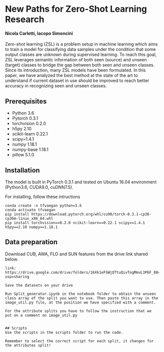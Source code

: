 # New Paths for Zero-Shot Learning Research

#### Nicola Carletti, Iacopo Simoncini 


Zero-shot learning (ZSL) is a problem setup in machine learning which aims to train a model for classifying data samples under the condition that some
  output classes are unknown during supervised learning. To reach this goal, ZSL leverages semantic information of
  both seen (source) and unseen (target) classes to bridge the gap between both seen and unseen classes. Since its introduction, many
  ZSL models have been formulated. In this paper, we have analyzed the best method at the state of the art to understand if 
  current dataset in use should be improved to reach better accuracy in recognizing seen and unseen classes.



## Prerequisites
+ Python 3.6
+ Pytorch 0.3.1
+ torchvision 0.2.0
+ h5py 2.10
+ scikit-learn 0.22.1
+ scipy=1.4.1
+ numpy 1.18.1
+ numpy-base 1.18.1
+ pillow 5.1.0

## Installation
The model is built in PyTorch 0.3.1 and tested on Ubuntu 16.04 environment (Python3.6, CUDA9.0, cuDNN7.5).

For installing, follow these intructions
```
conda create -n tfvaegan python=3.6
conda activate tfvaegan
pip install https://download.pytorch.org/whl/cu90/torch-0.3.1-cp36-cp36m-linux_x86_64.whl
pip install torchvision==0.2.0 scikit-learn==0.22.1 scipy==1.4.1 h5py==2.10 numpy==1.18.1
```

## Data preparation



Download CUB, AWA, FLO and SUN features from the drive link shared below.
```
link: https://drive.google.com/drive/folders/16Xk1eFSWjQTtuQivTogMmvL3P6F_084u?usp=sharing

Save the datasets on your drive

Run Split_generator.ipynb in the notebook folder to obtain the unseen class array of the split you want to use. Then paste this array in the image_util.py file, at the position we have specified with a comment.

For the attribute splits you have to follow the instruction that we put on a comment on image_util.py


## Scripts
Use the scripts in the scripts folder to run the code.

Remember to select the correct script for each split, it changes for the attributes split!
